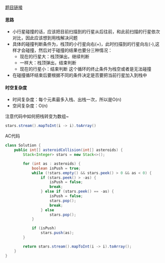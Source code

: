 [题目链接](https://leetcode-cn.com/problems/XagZNi/)


#### 思路
+ 小行星碰撞的话，应该把目前扫描到的行星从后往前，和此前扫描的行星依次对比，因此应该想到用栈解决问题
+ 具体的碰撞判断条件为，栈顶的小行星向右(+)，此时扫描到的行星向左(-),这样才会碰撞，然后对于碰撞的结果也要分三种情况：
  + 现在的行星大：栈顶弹出，继续判断
  + 一样大：栈顶弹出，结束判断
  + 现在的行星小：结束判断
    这个循环的终止条件为栈空或者是无法碰撞
+ 在碰撞循环结束后要根据不同的条件决定是否要把当前行星加入到栈中

#### 时空复杂度
+ 时间复杂度：每个元素最多入栈、出栈一次，所以是O(n)
+ 空间复杂度：O(n)

注意代码中如何把栈转变为数组~
```java
stars.stream().mapToInt(i -> i).toArray() 
```

AC代码
```java
class Solution {
    public int[] asteroidCollision(int[] asteroids) {
        Stack<Integer> stars = new Stack<>();

        for (int as : asteroids) {
            boolean isPush = true;
            while (!stars.empty() && stars.peek() > 0 && as < 0) {
                if (stars.peek() > -as) {
                    isPush = false;
                    break;
                } else if (stars.peek() == -as) {
                    isPush = false;
                    stars.pop();
                    break;
                } else
                    stars.pop();
            }

            if (isPush)
                stars.push(as);
        }

        return stars.stream().mapToInt(i -> i).toArray();
    }
}
```